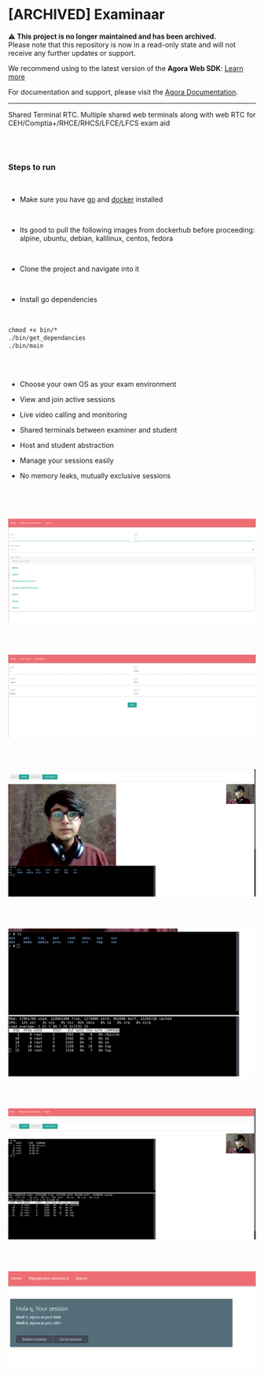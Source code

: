 # [ARCHIVED] Examinaar

**⚠️ This project is no longer maintained and has been archived.**  
Please note that this repository is now in a read-only state and will not receive any further updates or support.

We recommend using to the latest version of the **Agora Web SDK**: [Learn more](https://www.agora.io/en/products/video-call/) 

For documentation and support, please visit the [Agora Documentation](https://docs.agora.io/en/).

---
Shared Terminal RTC. 
Multiple shared web terminals along with web RTC for CEH/Comptia+/RHCE/RHCS/LFCE/LFCS exam aid

<br />
<br />


### Steps to run

<br />

* Make sure you have [go](https://golang.org/dl/) and [docker](https://get.docker.com/) installed

<br />

* Its good to pull the following images from dockerhub before proceeding: alpine, ubuntu, debian, kalilinux, centos, fedora

<br />

* Clone the project and navigate into it

<br />

* Install go dependencies

<br />


```
chmod +x bin/*
./bin/get_dependancies
./bin/main
```

<br />
<br />


* Choose your own OS as your exam environment


* View and join active sessions


* Live video calling and monitoring


* Shared terminals between examiner and student


* Host and student abstraction


* Manage your sessions easily 


* No memory leaks, mutually exclusive sessions

<br />

<br />

<br />


![choose your OS](screenshots/1.png)

<br />

<br />

![view and join active sessions](screenshots/2.png)

<br />

<br />

![live video calling and monitoring](screenshots/3.png)

<br />

<br />

![shared terminals](screenshots/4.png)

<br />

<br />

![host and student abstraction](screenshots/5.png)

<br />

<br />

![manage your sessions](screenshots/6.png)

<br />
